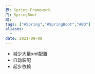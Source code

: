 ```yaml
---
界: Spring Framework
门: SpringBoot
纲: 
tags: ["#Spring","#SpringBoot","#BQ"]
aliases:
  - 
date: 2021-09-08
---
```


-   减少大量xml配置
-   自动装配
-   起步依赖
